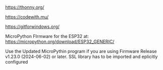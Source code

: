 https://thonny.org/

https://codewith.mu/

https://gitforwindows.org/

MicroPython FIrmware for the ESP32 at:  https://micropython.org/download/ESP32_GENERIC/

Use the Updated MicroPythin program if you are using Firmware Release v1.23.0 (2024-06-02) or later.  SSL library has to be imported and eplicitly configured
